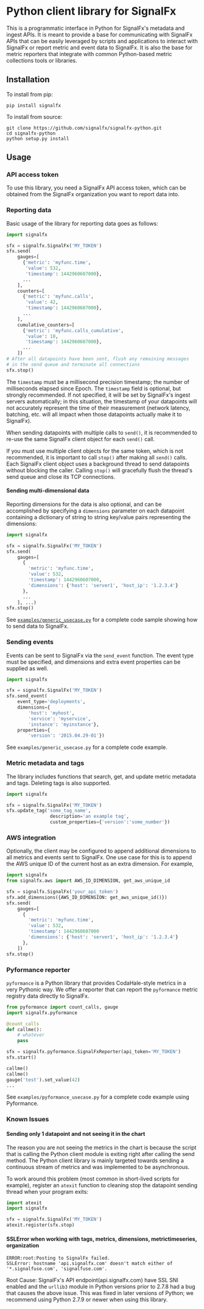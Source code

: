 # Python client library for SignalFx

This is a programmatic interface in Python for SignalFx's metadata and
ingest APIs. It is meant to provide a base for communicating with
SignalFx APIs that can be easily leveraged by scripts and applications
to interact with SignalFx or report metric and event data to SignalFx.
It is also the base for metric reporters that integrate with common
Python-based metric collections tools or libraries.

## Installation

To install from pip:

```
pip install signalfx
```

To install from source:

```
git clone https://github.com/signalfx/signalfx-python.git
cd signalfx-python
python setup.py install
```

## Usage

### API access token

To use this library, you need a SignalFx API access token, which can be
obtained from the SignalFx organization you want to report data into.

### Reporting data

Basic usage of the library for reporting data goes as follows:

```python
import signalfx

sfx = signalfx.SignalFx('MY_TOKEN')
sfx.send(
    gauges=[
      {'metric': 'myfunc.time',
       'value': 532,
       'timestamp': 1442960607000},
      ...
    ],
    counters=[
      {'metric': 'myfunc.calls',
       'value': 42,
       'timestamp': 1442960607000},
      ...
    ],
    cumulative_counters=[
      {'metric': 'myfunc.calls_cumulative',
       'value': 10,
       'timestamp': 1442960607000},
      ...
    ])
# After all datapoints have been sent, flush any remaining messages
# in the send queue and terminate all connections
sfx.stop()
```

The `timestamp` must be a millisecond precision timestamp; the number of
milliseconds elapsed since Epoch. The `timestamp` field is optional, but
strongly recommended. If not specified, it will be set by SignalFx's
ingest servers automatically; in this situation, the timestamp of your
datapoints will not accurately represent the time of their measurement
(network latency, batching, etc. will all impact when those datapoints
actually make it to SignalFx).

When sending datapoints with multiple calls to `send()`, it is recommended
to re-use the same SignalFx client object for each `send()` call.

If you must use multiple client objects for the same token, which is not
recommended, it is important to call `stop()` after making all `send()`
calls. Each SignalFx client object uses a background thread to send
datapoints without blocking the caller. Calling `stop()` will gracefully
flush the thread's send queue and close its TCP connections.

#### Sending multi-dimensional data

Reporting dimensions for the data is also optional, and can be
accomplished by specifying a `dimensions` parameter on each datapoint
containing a dictionary of string to string key/value pairs representing
the dimensions:

```python
import signalfx

sfx = signalfx.SignalFx('MY_TOKEN')
sfx.send(
    gauges=[
      {
        'metric': 'myfunc.time',
        'value': 532,
        'timestamp': 1442960607000,
        'dimensions': {'host': 'server1', 'host_ip': '1.2.3.4'}
      },
      ...
    ], ...)
sfx.stop()
```

See [`examples/generic_usecase.py`](examples/generic_usecase.py) for a
complete code sample showing how to send data to SignalFx.

### Sending events

Events can be sent to SignalFx via the `send_event` function. The
event type must be specified, and dimensions and extra event properties
can be supplied as well.

```python
import signalfx

sfx = signalfx.SignalFx('MY_TOKEN')
sfx.send_event(
    event_type='deployments',
    dimensions={
        'host': 'myhost',
        'service': 'myservice',
        'instance': 'myinstance'},
    properties={
        'version': '2015.04.29-01'})
```

See `examples/generic_usecase.py` for a complete code example.

### Metric metadata and tags

The library includes functions that search, get, and update metric
metadata and tags.  Deleting tags is also supported.

```python
import signalfx

sfx = signalfx.SignalFx('MY_TOKEN')
sfx.update_tag('some_tag_name',
                description='an example tag',
                custom_properties={'version':'some_number'})
```

### AWS integration

Optionally, the client may be configured to append additional dimensions to
all metrics and events sent to SignalFx. One use case for this is to append
the AWS unique ID of the current host as an extra dimension.
For example,

```python
import signalfx
from signalfx.aws import AWS_ID_DIMENSION, get_aws_unique_id

sfx = signalfx.SignalFx('your_api_token')
sfx.add_dimensions({AWS_ID_DIMENSION: get_aws_unique_id()})
sfx.send(
    gauges=[
      {
        'metric': 'myfunc.time',
        'value': 532,
        'timestamp': 1442960607000
        'dimensions': {'host': 'server1', 'host_ip': '1.2.3.4'}
      },
    ])
sfx.stop()
```

### Pyformance reporter

`pyformance` is a Python library that provides CodaHale-style metrics in
a very Pythonic way. We offer a reporter that can report the
`pyformance` metric registry data directly to SignalFx.

```python
from pyformance import count_calls, gauge
import signalfx.pyformance

@count_calls
def callme():
    # whatever
    pass

sfx = signalfx.pyformance.SignalFxReporter(api_token='MY_TOKEN')
sfx.start()

callme()
callme()
gauge('test').set_value(42)
...
```

See `examples/pyformance_usecase.py` for a complete code example using Pyformance.

### Known Issues

#### Sending only 1 datapoint and not seeing it in the chart

The reason you are not seeing the metrics in the chart is because the
script that is calling the Python client module is exiting right after
calling the send method. The Python client library is mainly targeted
towards sending a continuous stream of metrics and was implemented to be
asynchronous.

To work around this problem (most common in short-lived scripts for
example), register an `atexit` function to cleaning stop the datapoint
sending thread when your program exits:

```python
import atexit
import signalfx

sfx = signalfx.SignalFx('MY_TOKEN')
atexit.register(sfx.stop)
```

#### SSLError when working with tags, metrics, dimensions, metrictimeseries, organization

```
ERROR:root:Posting to SignalFx failed.
SSLError: hostname 'api.signalfx.com' doesn't match either of
'*.signalfuse.com', 'signalfuse.com'.
```

Root Cause: SignalFx's API endpoint(api.signalfx.com) have SSL SNI enabled
and the `urllib3` module in Python versions prior to 2.7.8 had a bug
that causes the above issue. This was fixed in later versions of Python; we
recommend using Python 2.7.9 or newer when using this library.
